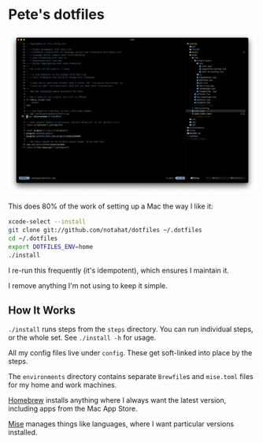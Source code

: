 # Pete's dotfiles

![Screenshot with my Kitty and Neovim config](screenshot.png)

This does 80% of the work of setting up a Mac the way I like it:

```sh
xcode-select --install
git clone git://github.com/notahat/dotfiles ~/.dotfiles
cd ~/.dotfiles
export DOTFILES_ENV=home
./install
```

I re-run this frequently (it's idempotent), which ensures I maintain it.

I remove anything I'm not using to keep it simple.

## How It Works

`./install` runs steps from the `steps` directory. You can run individual steps, or the whole set. See `./install -h` for usage.

All my config files live under `config`. These get soft-linked into place by the steps.

The `environments` directory contains separate `Brewfile`s and `mise.toml` files for my home and work machines.

[Homebrew](https://brew.sh) installs anything where I always want the latest version, including apps from the Mac App Store.

[Mise](https://mise.jdx.dev/) manages things like languages, where I want particular versions installed.
